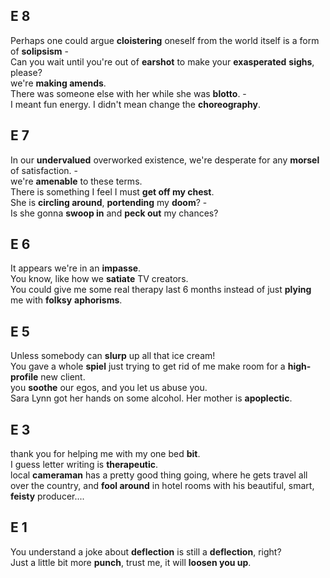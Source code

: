 
## E 8 
Perhaps one could argue **cloistering** oneself from the world itself is a form of **solipsism** -  
Can you wait until you're out of **earshot** to make your **exasperated** **sighs**, please?  
we're **making amends**.  
There was someone else with her while she was **blotto**. -  
I meant fun energy. I didn't mean change the **choreography**.  


## E 7  
In our **undervalued** overworked existence, we're desperate for any **morsel** of satisfaction. -  
we're **amenable** to these terms.  
There is something I feel I must **get off my chest**.  
She is **circling around**, **portending** my **doom**? -  
Is she gonna **swoop in** and **peck out** my chances?  

## E 6  
It appears we're in an **impasse**.  
You know, like how we **satiate** TV creators.  
You could give me some real therapy last 6 months instead of just **plying** me with **folksy** **aphorisms**.  

## E 5 
Unless somebody can **slurp** up all that ice cream!  
You gave a whole **spiel** just trying to get rid of me make room for a **high-profile** new client.  
you **soothe** our egos, and you let us abuse you.  
Sara Lynn got her hands on some alcohol. Her mother is **apoplectic**.  


## E 3 
thank you for helping me with my one bed **bit**.  
I guess letter writing is **therapeutic**.  
local **cameraman** has a pretty good thing going, where he gets travel all over the country, and **fool around** in hotel rooms with his beautiful, smart, **feisty** producer....  

## E 1 
You understand a joke about **deflection** is still a **deflection**, right?  
Just a little bit more **punch**, trust me, it will **loosen you up**.  
